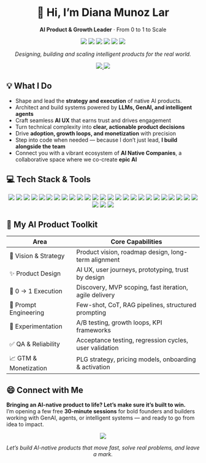 <h1 align="center">👋 Hi, I’m Diana Munoz Lar</h1>

<p align="center">
  <strong>AI Product & Growth Leader</strong> · From 0 to 1 to Scale
  <p align="center">
    <img src="https://img.shields.io/badge/Gen_AI-8B31DB"/>
    <img src="https://img.shields.io/badge/AI-00DB9B"/>
    <img src="https://img.shields.io/badge/Agents-DC6700"/>
      <img src="https://img.shields.io/badge/Product-0DB9B"/>
    <img src="https://img.shields.io/badge/UX/UI-00DBD4"/>
    <img src="https://img.shields.io/badge/Growth-006ADC"/>
  </p>
</p>

<p align="center">
  <em>Designing, building and scaling intelligent products for the real world.</em>
</p>

<div align="center">
  <a href="https://www.linkedin.com/in/diana-munoz-lar-a473aa18a/">
    <img src="https://img.shields.io/badge/Connect_on_LinkedIn-blue" />
  </a>
  <a href="mailto:diana@pymut.ai">
    <img src="https://img.shields.io/badge/Email_Me-D14836?style=flat&logo=Gmail&logoColor=white" />
  </a>
</div>


## 💡 What I Do

- Shape and lead the **strategy and execution** of native AI products. 
- Architect and build systems powered by **LLMs, GenAI, and intelligent agents**  
- Craft seamless **AI UX** that earns trust and drives engagement  
- Turn technical complexity into **clear, actionable product decisions**  
- Drive **adoption, growth loops, and monetization** with precision  
- Step into code when needed — because I don’t just lead, **I build alongside the team**
- Connect you with a vibrant ecosystem of **AI Native Companies**, a collaborative space where we co-create **epic AI**


## 💻 Tech Stack & Tools

<div align="center">
  <img src="https://img.shields.io/badge/OpenAI-412991?style=flat&logo=openai&logoColor=white" />
  <img src="https://img.shields.io/badge/Anthropic-000000?style=flat" />
  <img src="https://img.shields.io/badge/LangChain-006B75?style=flat" />
  <img src="https://img.shields.io/badge/LangSmith-3F3F3F?style=flat&logoColor=white" />
  <img src="https://img.shields.io/badge/LangGraph-000000?style=flat&logoColor=white" />
  <img src="https://img.shields.io/badge/LlamaIndex-4B3263?style=flat&logoColor=white" />
  <img src="https://img.shields.io/badge/Pinecone-00B8A9?style=flat&logoColor=white" />
  <img src="https://img.shields.io/badge/AWS-232F3E?style=flat&logo=amazonaws&logoColor=white" />
  <img src="https://img.shields.io/badge/Azure-0078D4?style=flat&logo=microsoftazure&logoColor=white" />
  <img src="https://img.shields.io/badge/Supabase-3ECF8E?style=flat&logo=supabase&logoColor=white" />
  <img src="https://img.shields.io/badge/SQL-336791?style=flat&logo=postgresql&logoColor=white" />
  <img src="https://img.shields.io/badge/Amplitude-1E2B4D?style=flat&logo=amplitude&logoColor=white" />
  <img src="https://img.shields.io/badge/Mixpanel-7011F5?style=flat&logo=mixpanel&logoColor=white" />
  <img src="https://img.shields.io/badge/Looker_Studio-4285F4?style=flat&logo=googleanalytics&logoColor=white" />
  <img src="https://img.shields.io/badge/Hotjar-FF5733?style=flat&logo=hotjar&logoColor=white" />
  <img src="https://img.shields.io/badge/Lovable-E91E63?style=flat&logoColor=white" />
  <img src="https://img.shields.io/badge/N8N-EF4E0F?style=flat&logo=n8n&logoColor=white" />
  <img src="https://img.shields.io/badge/Airtable-18BFFF?style=flat&logo=airtable&logoColor=white" />
  <img src="https://img.shields.io/badge/Notion-000000?style=flat&logo=notion&logoColor=white" />
  <img src="https://img.shields.io/badge/Jira-0052CC?style=flat&logo=jira&logoColor=white" />
  <img src="https://img.shields.io/badge/Confluence-172B4D?style=flat&logo=confluence&logoColor=white" />
  <img src="https://img.shields.io/badge/Trello-0079BF?style=flat&logo=trello&logoColor=white" />
  <img src="https://img.shields.io/badge/Slack-4A154B?style=flat&logo=slack&logoColor=white" />
  <img src="https://img.shields.io/badge/Google_Workspace-4285F4?style=flat&logo=google&logoColor=white" />
  <img src="https://img.shields.io/badge/Figma-F24E1E?style=flat&logo=figma&logoColor=white" />
  <img src="https://img.shields.io/badge/Miro-050038?style=flat&logo=miro&logoColor=white" />
  <img src="https://img.shields.io/badge/HubSpot-FF7A59?style=flat&logo=hubspot&logoColor=white" />
  <img src="https://img.shields.io/badge/Salesforce-00A1E0?style=flat&logo=salesforce&logoColor=white" />
</div>


## 🔧 My AI Product Toolkit

| Area                | Core Capabilities |
|------------------------|----------------------|
| 🧭 Vision & Strategy   | Product vision, roadmap design, long-term alignment |
| ✨ Product Design      | AI UX, user journeys, prototyping, trust by design |
| 🚀 0 → 1 Execution     | Discovery, MVP scoping, fast iteration, agile delivery |
| 🧠 Prompt Engineering  | Few-shot, CoT, RAG pipelines, structured prompting |
| 🧪 Experimentation     | A/B testing, growth loops, KPI frameworks |
| ✅ QA & Reliability    | Acceptance testing, regression cycles, user validation |
| 📈 GTM & Monetization | PLG strategy, pricing models, onboarding & activation |



## 😄 Connect with Me

**Bringing an AI-native product to life? Let’s make sure it’s built to win.**  
I’m opening a few free **30-minute sessions** for bold founders and builders working with GenAI, agents, or intelligent systems — and ready to go from idea to impact.

<div align="center">
  <a href="https://calendly.com/diana-pymut/30min" target="_blank">
    <img src="https://img.shields.io/badge/%20Schedule%20a%20Call-4af08c?style=flat-square&logo=googlemeet&logoColor=white&labelColor=4af08c" />
  </a>
</div>

<p align="center"><em>Let’s build AI-native products that move fast, solve real problems, and leave a mark.
